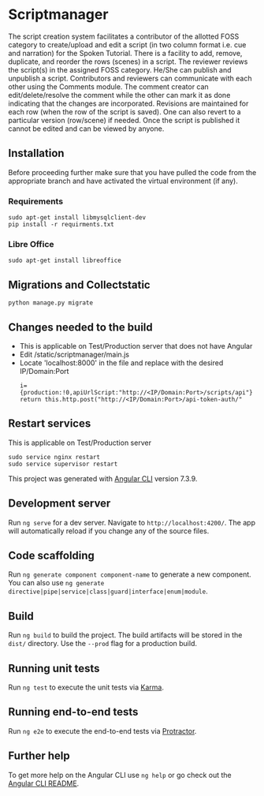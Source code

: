 # Scriptmanager

The script creation system facilitates a contributor of the allotted FOSS category to create/upload and edit a script (in two column format i.e. cue and narration) for the Spoken Tutorial. There is a facility to add, remove, duplicate, and reorder the rows (scenes) in a script. The reviewer reviews the script(s) in the assigned FOSS category. He/She can publish and unpublish a script. Contributors and reviewers can communicate with each other using the Comments module. The comment creator can edit/delete/resolve the comment while the other can mark it as done indicating that the changes are incorporated. Revisions are maintained for each row (when the row of the script is saved). One can also revert to a particular version (row/scene) if needed. Once the script is published it cannot be edited and can be viewed by anyone.

## Installation
Before proceeding further make sure that you have pulled the code from the appropriate branch and have activated the virtual environment (if any).

### Requirements
```
sudo apt-get install libmysqlclient-dev
pip install -r requirments.txt
```

### Libre Office
```
sudo apt-get install libreoffice
```

## Migrations and Collectstatic
```
python manage.py migrate
```


## Changes needed to the build 
* This is applicable on Test/Production server that does not have Angular
* Edit /static/scriptmanager/main.js
* Locate 'localhost:8000' in the file and replace with the desired IP/Domain:Port
  ```
  i={production:!0,apiUrlScript:"http://<IP/Domain:Port>/scripts/api"}
  return this.http.post("http://<IP/Domain:Port>/api-token-auth/"
  ```

## Restart services
This is applicable on Test/Production server
```
sudo service nginx restart
sudo service supervisor restart
```

This project was generated with [Angular CLI](https://github.com/angular/angular-cli) version 7.3.9.

## Development server

Run `ng serve` for a dev server. Navigate to `http://localhost:4200/`. The app will automatically reload if you change any of the source files.

## Code scaffolding

Run `ng generate component component-name` to generate a new component. You can also use `ng generate directive|pipe|service|class|guard|interface|enum|module`.

## Build

Run `ng build` to build the project. The build artifacts will be stored in the `dist/` directory. Use the `--prod` flag for a production build.

## Running unit tests

Run `ng test` to execute the unit tests via [Karma](https://karma-runner.github.io).

## Running end-to-end tests

Run `ng e2e` to execute the end-to-end tests via [Protractor](http://www.protractortest.org/).

## Further help

To get more help on the Angular CLI use `ng help` or go check out the [Angular CLI README](https://github.com/angular/angular-cli/blob/master/README.md).
